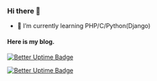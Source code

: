 ### Hi there 👋

- 🌱 I’m currently learning PHP/C/Python(Django)

#### Here is my blog.

[![Better Uptime Badge](https://betteruptime.com/status-badges/v1/monitor/esyi.svg)](https://blog.dowty.ml/)

[![Better Uptime Badge](https://betteruptime.com/status-badges/v1/monitor/ey8j.svg)](https://dowtyblog.herokuapp.com/)

<!--
**touchinglie/touchinglie** is a ✨ _special_ ✨ repository because its `README.md` (this file) appears on your GitHub profile.

Here are some ideas to get you started:

- 🔭 I’m currently working on ...
- 🌱 I’m currently learning ...
- 👯 I’m looking to collaborate on ...
- 🤔 I’m looking for help with ...
- 💬 Ask me about ...
- 📫 How to reach me: ...
- 😄 Pronouns: ...
- ⚡ Fun fact: ...
-->
